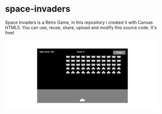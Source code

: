 # space-invaders
Space Invaders is a Retro Game, in this repository i created it with Canvas HTML5. You can use, reuse, share, upload and modify this source code. It's free!

![Space Invaders](https://raw.githubusercontent.com/revze/space-invaders/master/img/concept.png)
